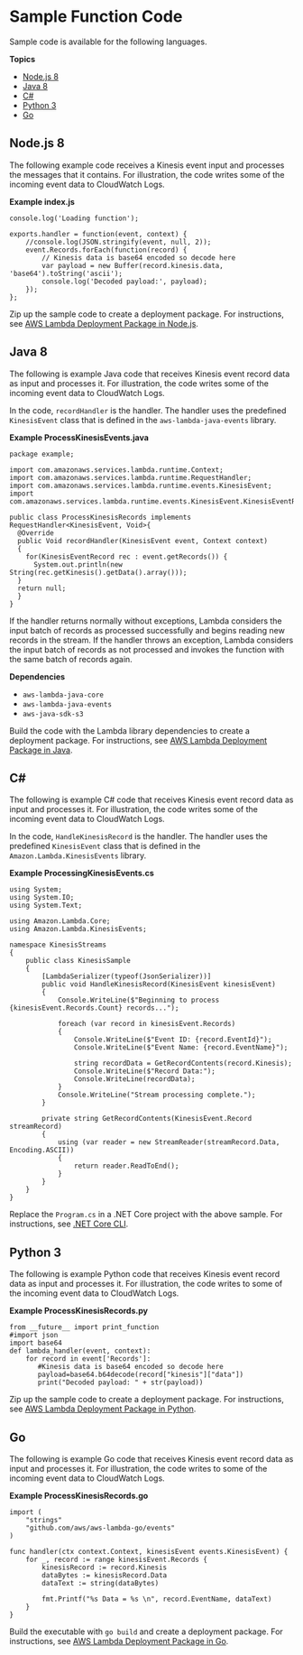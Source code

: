 # Sample Function Code<a name="with-kinesis-create-package"></a>

Sample code is available for the following languages\.

**Topics**
+ [Node\.js 8](#with-kinesis-example-deployment-pkg-nodejs)
+ [Java 8](#with-kinesis-example-deployment-pkg-java)
+ [C\#](#with-kinesis-example-deployment-pkg-dotnet)
+ [Python 3](#with-kinesis-example-deployment-pkg-python)
+ [Go](#with-kinesis-example-deployment-pkg-go)

## Node\.js 8<a name="with-kinesis-example-deployment-pkg-nodejs"></a>

The following example code receives a Kinesis event input and processes the messages that it contains\. For illustration, the code writes some of the incoming event data to CloudWatch Logs\.

**Example index\.js**  

```
console.log('Loading function');

exports.handler = function(event, context) {
    //console.log(JSON.stringify(event, null, 2));
    event.Records.forEach(function(record) {
        // Kinesis data is base64 encoded so decode here
        var payload = new Buffer(record.kinesis.data, 'base64').toString('ascii');
        console.log('Decoded payload:', payload);
    });
};
```

Zip up the sample code to create a deployment package\. For instructions, see [AWS Lambda Deployment Package in Node\.js](nodejs-create-deployment-pkg.md)\.

## Java 8<a name="with-kinesis-example-deployment-pkg-java"></a>

The following is example Java code that receives Kinesis event record data as input and processes it\. For illustration, the code writes some of the incoming event data to CloudWatch Logs\. 

In the code, `recordHandler` is the handler\. The handler uses the predefined `KinesisEvent` class that is defined in the `aws-lambda-java-events` library\.

**Example ProcessKinesisEvents\.java**  

```
package example;

import com.amazonaws.services.lambda.runtime.Context;
import com.amazonaws.services.lambda.runtime.RequestHandler;
import com.amazonaws.services.lambda.runtime.events.KinesisEvent;
import com.amazonaws.services.lambda.runtime.events.KinesisEvent.KinesisEventRecord;

public class ProcessKinesisRecords implements RequestHandler<KinesisEvent, Void>{
  @Override
  public Void recordHandler(KinesisEvent event, Context context)
  {
    for(KinesisEventRecord rec : event.getRecords()) {
      System.out.println(new String(rec.getKinesis().getData().array()));
  }
  return null;
  }
}
```

If the handler returns normally without exceptions, Lambda considers the input batch of records as processed successfully and begins reading new records in the stream\. If the handler throws an exception, Lambda considers the input batch of records as not processed and invokes the function with the same batch of records again\. 

**Dependencies**
+ `aws-lambda-java-core`
+ `aws-lambda-java-events`
+ `aws-java-sdk-s3`

Build the code with the Lambda library dependencies to create a deployment package\. For instructions, see [AWS Lambda Deployment Package in Java](lambda-java-how-to-create-deployment-package.md)\.

## C\#<a name="with-kinesis-example-deployment-pkg-dotnet"></a>

The following is example C\# code that receives Kinesis event record data as input and processes it\. For illustration, the code writes some of the incoming event data to CloudWatch Logs\. 

 In the code, `HandleKinesisRecord` is the handler\. The handler uses the predefined `KinesisEvent` class that is defined in the `Amazon.Lambda.KinesisEvents` library\. 

**Example ProcessingKinesisEvents\.cs**  

```
using System;
using System.IO;
using System.Text;
 
using Amazon.Lambda.Core;
using Amazon.Lambda.KinesisEvents;
 
namespace KinesisStreams
{
    public class KinesisSample
    {
    	[LambdaSerializer(typeof(JsonSerializer))]
        public void HandleKinesisRecord(KinesisEvent kinesisEvent)
        {
            Console.WriteLine($"Beginning to process {kinesisEvent.Records.Count} records...");
 
            foreach (var record in kinesisEvent.Records)
            {
                Console.WriteLine($"Event ID: {record.EventId}");
                Console.WriteLine($"Event Name: {record.EventName}");
 
                string recordData = GetRecordContents(record.Kinesis);
                Console.WriteLine($"Record Data:");
                Console.WriteLine(recordData);
            }
            Console.WriteLine("Stream processing complete.");
        }

        private string GetRecordContents(KinesisEvent.Record streamRecord)
        {
            using (var reader = new StreamReader(streamRecord.Data, Encoding.ASCII))
            {
                return reader.ReadToEnd();
            }
        }
    }
}
```
Replace the `Program.cs` in a \.NET Core project with the above sample\. For instructions, see [\.NET Core CLI](lambda-dotnet-coreclr-deployment-package.md)\.

## Python 3<a name="with-kinesis-example-deployment-pkg-python"></a>

 The following is example Python code that receives Kinesis event record data as input and processes it\. For illustration, the code writes to some of the incoming event data to CloudWatch Logs\.

**Example ProcessKinesisRecords\.py**  

```
from __future__ import print_function
#import json
import base64
def lambda_handler(event, context):
    for record in event['Records']:
       #Kinesis data is base64 encoded so decode here
       payload=base64.b64decode(record["kinesis"]["data"])
       print("Decoded payload: " + str(payload))
```

Zip up the sample code to create a deployment package\. For instructions, see [AWS Lambda Deployment Package in Python](lambda-python-how-to-create-deployment-package.md)\.

## Go<a name="with-kinesis-example-deployment-pkg-go"></a>

 The following is example Go code that receives Kinesis event record data as input and processes it\. For illustration, the code writes to some of the incoming event data to CloudWatch Logs\. 

**Example ProcessKinesisRecords\.go**  

```
import (
    "strings"
    "github.com/aws/aws-lambda-go/events"
)

func handler(ctx context.Context, kinesisEvent events.KinesisEvent) {
    for _, record := range kinesisEvent.Records {
        kinesisRecord := record.Kinesis
        dataBytes := kinesisRecord.Data
        dataText := string(dataBytes)

        fmt.Printf("%s Data = %s \n", record.EventName, dataText) 
    }
}
```

Build the executable with `go build` and create a deployment package\. For instructions, see [AWS Lambda Deployment Package in Go](lambda-go-how-to-create-deployment-package.md)\.